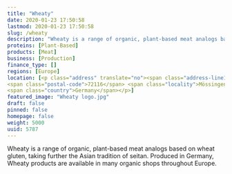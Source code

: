 ```yaml
---
title: "Wheaty"
date: 2020-01-23 17:50:58
lastmod: 2020-01-23 17:50:58
slug: /wheaty
description: "Wheaty is a range of organic, plant-based meat analogs based on wheat gluten, taking further the Asian tradition of seitan. Produced in Germany, Wheaty products are available in many organic shops throughout Europe."
proteins: [Plant-Based]
products: [Meat]
business: [Production]
finance_type: []
regions: [Europe]
location: [<p class="address" translate="no"><span class="address-line1">Dreifürstensteinstraße</span><br>
<span class="postal-code">72116</span> <span class="locality">Mössingen</span><br>
<span class="country">Germany</span></p>]
featured_image: "Wheaty logo.jpg"
draft: false
pinned: false
homepage: false
weight: 5000
uuid: 5787
---
```

<p>Wheaty is a range of organic, plant-based meat analogs based on wheat gluten, taking further the Asian tradition of seitan. Produced in Germany, Wheaty products are available in many organic shops throughout Europe.</p>
